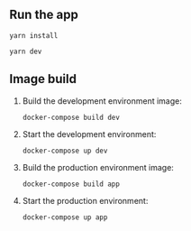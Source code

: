 <br><br>
## Run the app

```
yarn install

yarn dev
```

## Image build

1. Build the development environment image:

   ```
   docker-compose build dev
   ```

2. Start the development environment:

   ```
   docker-compose up dev
   ```

3. Build the production environment image:

   ```
   docker-compose build app
   ```

4. Start the production environment:
   ```
   docker-compose up app
   ```

